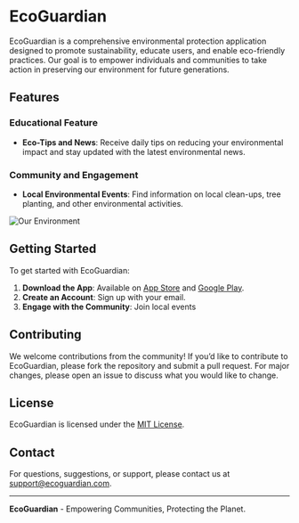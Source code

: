 # EcoGuardian


EcoGuardian is a comprehensive environmental protection application designed to promote sustainability, educate users, and enable eco-friendly practices. Our goal is to empower individuals and communities to take action in preserving our environment for future generations.

## Features

### Educational Feature
- **Eco-Tips and News**: Receive daily tips on reducing your environmental impact and stay updated with the latest environmental news.

### Community and Engagement
- **Local Environmental Events**: Find information on local clean-ups, tree planting, and other environmental activities.

![Our Environment]()


## Getting Started

To get started with EcoGuardian:

1. **Download the App**: Available on [App Store](#) and [Google Play](#).
2. **Create an Account**: Sign up with your email.
3. **Engage with the Community**: Join local events

## Contributing

We welcome contributions from the community! If you’d like to contribute to EcoGuardian, please fork the repository and submit a pull request. For major changes, please open an issue to discuss what you would like to change.

## License

EcoGuardian is licensed under the [MIT License](LICENSE).

## Contact

For questions, suggestions, or support, please contact us at [support@ecoguardian.com](mailto:support@ecoguardian.com).

---

**EcoGuardian** - Empowering Communities, Protecting the Planet.

